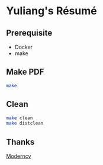 # Yuliang's Résumé

## Prerequisite

* Docker
* make

## Make PDF

``` bash
make
```

## Clean

``` bash
make clean
make distclean
```

## Thanks

[Moderncv](https://github.com/xdanaux/moderncv)

